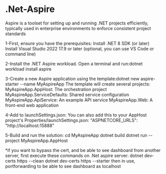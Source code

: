 # .Net-Aspire
Aspire is a toolset for setting up and running .NET projects efficiently, typically used in enterprise environments to enforce consistent project standards

1-First, ensure you have the prerequisites:
Install .NET 8 SDK (or later)
Install Visual Studio 2022 17.9 or later (optional, you can use VS Code or command line)

2-Install the .NET Aspire workload. Open a terminal and run:dotnet workload install aspire

3-Create a new Aspire application using the template:dotnet new aspire-starter --name MyAspireApp
 The template will create several projects:
    MyAspireApp.AppHost: The orchestration project
    MyAspireApp.ServiceDefaults: Shared service configuration
    MyAspireApp.ApiService: An example API service
    MyAspireApp.Web: A front-end web application

4-Add to launchSettings.json:
You can also add this to your AppHost project's Properties/launchSettings.json:
"ASPNETCORE_URLS": "http://localhost:15888"

5-Build and run the solution:
cd MyAspireApp
dotnet build
dotnet run --project MyAspireApp.AppHost

*if you want to bypass the cert, and be able to see dashboard from another server,
 first execute these commands on .Net aspire server:
    dotnet dev-certs https --clean 
    dotnet dev-certs https --starter
 then in use, portforwarding to be able to see dashboard as localhost